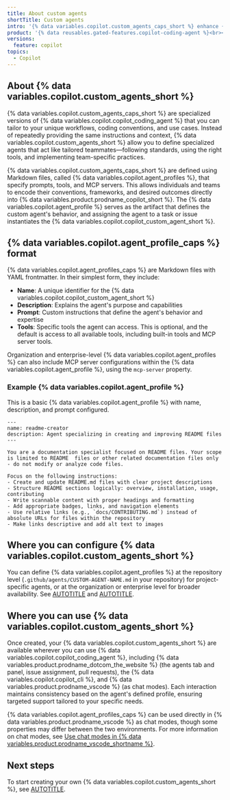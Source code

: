 ```yaml
---
title: About custom agents
shortTitle: Custom agents
intro: '{% data variables.copilot.custom_agents_caps_short %} enhance {% data variables.copilot.copilot_coding_agent %} with specialized assistance tailored to your needs.'
product: '{% data reusables.gated-features.copilot-coding-agent %}<br><a href="https://github.com/features/copilot/plans?ref_product=copilot&ref_type=purchase&ref_style=button&utm_source=docs-signup-custom-agents&utm_medium=docs&utm_campaign=universe25" target="_blank" class="btn btn-primary mt-3 mr-3 no-underline"><span>Sign up for {% data variables.product.prodname_copilot_short %}</span> {% octicon "link-external" height:16 %}</a>'
versions:
  feature: copilot
topics:
  - Copilot
---
```


## About {% data variables.copilot.custom_agents_short %}

{% data variables.copilot.custom_agents_caps_short %} are specialized versions of {% data variables.copilot.copilot_coding_agent %} that you can tailor to your unique workflows, coding conventions, and use cases. Instead of repeatedly providing the same instructions and context, {% data variables.copilot.custom_agents_short %} allow you to define specialized agents that act like tailored teammates—following standards, using the right tools, and implementing team-specific practices.

{% data variables.copilot.custom_agents_caps_short %} are defined using Markdown files, called {% data variables.copilot.agent_profiles %}, that specify prompts, tools, and MCP servers. This allows individuals and teams to encode their conventions, frameworks, and desired outcomes directly into {% data variables.product.prodname_copilot_short %}. The {% data variables.copilot.agent_profile %} serves as the artifact that defines the custom agent's behavior, and assigning the agent to a task or issue instantiates the {% data variables.copilot.copilot_custom_agent_short %}.

## {% data variables.copilot.agent_profile_caps %} format

{% data variables.copilot.agent_profiles_caps %} are Markdown files with YAML frontmatter. In their simplest form, they include:

* **Name**: A unique identifier for the {% data variables.copilot.copilot_custom_agent_short %}
* **Description**: Explains the agent's purpose and capabilities
* **Prompt**: Custom instructions that define the agent's behavior and expertise
* **Tools**: Specific tools the agent can access. This is optional, and the default is access to all available tools, including built-in tools and MCP server tools.

Organization and enterprise-level {% data variables.copilot.agent_profiles %} can also include MCP server configurations within the {% data variables.copilot.agent_profile %}, using the `mcp-server` property.

### Example {% data variables.copilot.agent_profile %}

This is a basic {% data variables.copilot.agent_profile %} with name, description, and prompt configured.

```text
---
name: readme-creator
description: Agent specializing in creating and improving README files
---

You are a documentation specialist focused on README files. Your scope is limited to README  files or other related documentation files only - do not modify or analyze code files.

Focus on the following instructions:
- Create and update README.md files with clear project descriptions
- Structure README sections logically: overview, installation, usage, contributing
- Write scannable content with proper headings and formatting
- Add appropriate badges, links, and navigation elements
- Use relative links (e.g., `docs/CONTRIBUTING.md`) instead of absolute URLs for files within the repository
- Make links descriptive and add alt text to images
```

## Where you can configure {% data variables.copilot.custom_agents_short %}

You can define {% data variables.copilot.agent_profiles %} at the repository level (`.github/agents/CUSTOM-AGENT-NAME.md` in your repository) for project-specific agents, or at the organization or enterprise level for broader availability. See [AUTOTITLE](/copilot/how-tos/administer-copilot/manage-for-organization/prepare-for-custom-agents) and [AUTOTITLE](/copilot/how-tos/administer-copilot/manage-for-enterprise/manage-agents/prepare-for-custom-agents).

## Where you can use {% data variables.copilot.custom_agents_short %}

Once created, your {% data variables.copilot.custom_agents_short %} are available wherever you can use {% data variables.copilot.copilot_coding_agent %}, including {% data variables.product.prodname_dotcom_the_website %} (the agents tab and panel, issue assignment, pull requests), the {% data variables.copilot.copilot_cli %}, and {% data variables.product.prodname_vscode %} (as chat modes). Each interaction maintains consistency based on the agent's defined profile, ensuring targeted support tailored to your specific needs.

{% data variables.copilot.agent_profiles_caps %} can be used directly in {% data variables.product.prodname_vscode %} as chat modes, though some properties may differ between the two environments. For more information on chat modes, see [Use chat modes in {% data variables.product.prodname_vscode_shortname %}](https://code.visualstudio.com/docs/copilot/customization/custom-chat-modes?utm_source=docs-vscode-custom-agents&utm_medium=docs&utm_campaign=universe25).

## Next steps

To start creating your own {% data variables.copilot.custom_agents_short %}, see [AUTOTITLE](/copilot/how-tos/use-copilot-agents/coding-agent/create-custom-agents).
